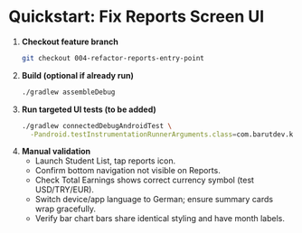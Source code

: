 # Quickstart: Fix Reports Screen UI

1. **Checkout feature branch**
   ```bash
   git checkout 004-refactor-reports-entry-point
   ```
2. **Build (optional if already run)**
   ```bash
   ./gradlew assembleDebug
   ```
3. **Run targeted UI tests (to be added)**
   ```bash
   ./gradlew connectedDebugAndroidTest \
     -Pandroid.testInstrumentationRunnerArguments.class=com.barutdev.kora.ui.reports.ReportsScreenUiTest
   ```
4. **Manual validation**
   - Launch Student List, tap reports icon.
   - Confirm bottom navigation not visible on Reports.
   - Check Total Earnings shows correct currency symbol (test USD/TRY/EUR).
   - Switch device/app language to German; ensure summary cards wrap gracefully.
   - Verify bar chart bars share identical styling and have month labels.
